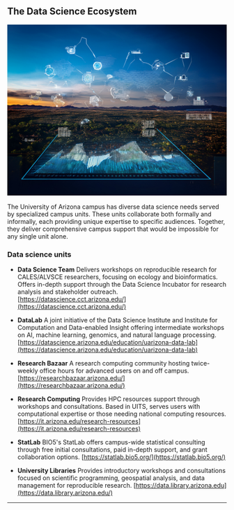 ## The Data Science Ecosystem

<img src="images/DS-Ecosystem-UA.jpg" width=640>

The University of Arizona campus has diverse data science needs served by specialized campus units. These units collaborate both formally and informally, each providing unique expertise to specific audiences. Together, they deliver comprehensive campus support that would be impossible for any single unit alone.

### Data science units

* **Data Science Team** Delivers workshops on reproducible research for CALES/ALVSCE researchers, focusing on ecology and bioinformatics. Offers in-depth support through the Data Science Incubator for research analysis and stakeholder outreach. [https://datascience.cct.arizona.edu/](https://datascience.cct.arizona.edu/)

* **DataLab** A joint initiative of the Data Science Institute and Institute for Computation and Data-enabled Insight offering intermediate workshops on AI, machine learning, genomics, and natural language processing. [https://datascience.arizona.edu/education/uarizona-data-lab](https://datascience.arizona.edu/education/uarizona-data-lab)

* **Research Bazaar** A research computing community hosting twice-weekly office hours for advanced users on and off campus. [https://researchbazaar.arizona.edu/](https://researchbazaar.arizona.edu/)

* **Research Computing** Provides HPC resources support through workshops and consultations. Based in UITS, serves users with computational expertise or those needing national computing resources. [https://it.arizona.edu/research-resources](https://it.arizona.edu/research-resources)

* **StatLab** BIO5's StatLab offers campus-wide statistical consulting through free initial consultations, paid in-depth support, and grant collaboration options. [https://statlab.bio5.org/](https://statlab.bio5.org/)

* **University Libraries** Provides introductory workshops and consultations focused on scientific programming, geospatial analysis, and data management for reproducible research. [https://data.library.arizona.edu](https://data.library.arizona.edu/)

***

